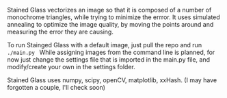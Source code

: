 Stained Glass vectorizes an image so that it is composed of a number of monochrome triangles, while trying to minimize the errror. It uses simulated annealing to optimize the image quality, by moving the points around and measuring the error they are causing.

To run Stainged Glass with a default image, just pull the repo and run <code>./main.py </code>
While assigning images from the command line is planned, for now just change the settings file that is imported in the main.py file, and modify/create your own in the settings folder.

Stained Glass uses numpy, scipy, openCV, matplotlib, xxHash. (I may have forgotten a couple, I'll check soon)
